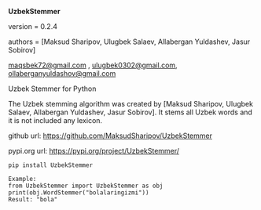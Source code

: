 **UzbekStemmer**

version = 0.2.4

authors = [Maksud Sharipov, Ulugbek Salaev, Allabergan Yuldashev, Jasur Sobirov]

maqsbek72@gmail.com ,
ulugbek0302@gmail.com,
 ollaberganyuldashov@gmail.com


Uzbek Stemmer for Python

The Uzbek stemming algorithm was created by [Maksud Sharipov, Ulugbek Salaev, Allabergan Yuldashev, Jasur Sobirov]. It stems all Uzbek words and it is not included any lexicon.

github url: https://github.com/MaksudSharipov/UzbekStemmer

pypi.org url: https://pypi.org/project/UzbekStemmer/

<code>pip install UzbekStemmer</code>
```
Example:
from UzbekStemmer import UzbekStemmer as obj
print(obj.WordStemmer("bolalaringizmi"))
Result: "bola"
```